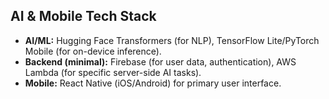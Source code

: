 ## AI & Mobile Tech Stack
- **AI/ML:** Hugging Face Transformers (for NLP), TensorFlow Lite/PyTorch Mobile (for on-device inference).
- **Backend (minimal):** Firebase (for user data, authentication), AWS Lambda (for specific server-side AI tasks).
- **Mobile:** React Native (iOS/Android) for primary user interface.
